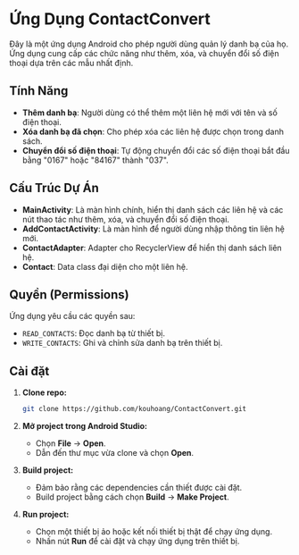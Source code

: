 # Ứng Dụng ContactConvert

Đây là một ứng dụng Android cho phép người dùng quản lý danh bạ của họ. Ứng dụng cung cấp các chức năng như thêm, xóa, và chuyển đổi số điện thoại dựa trên các mẫu nhất định.

## Tính Năng

- **Thêm danh bạ**: Người dùng có thể thêm một liên hệ mới với tên và số điện thoại.
- **Xóa danh bạ đã chọn**: Cho phép xóa các liên hệ được chọn trong danh sách.
- **Chuyển đổi số điện thoại**: Tự động chuyển đổi các số điện thoại bắt đầu bằng "0167" hoặc "84167" thành "037".

## Cấu Trúc Dự Án

- **MainActivity**: Là màn hình chính, hiển thị danh sách các liên hệ và các nút thao tác như thêm, xóa, và chuyển đổi số điện thoại.
- **AddContactActivity**: Là màn hình để người dùng nhập thông tin liên hệ mới.
- **ContactAdapter**: Adapter cho RecyclerView để hiển thị danh sách liên hệ.
- **Contact**: Data class đại diện cho một liên hệ.

## Quyền (Permissions)

Ứng dụng yêu cầu các quyền sau:

- `READ_CONTACTS`: Đọc danh bạ từ thiết bị.
- `WRITE_CONTACTS`: Ghi và chỉnh sửa danh bạ trên thiết bị.

## Cài đặt

1. **Clone repo:**

    ```sh
    git clone https://github.com/kouhoang/ContactConvert.git
    ```

2. **Mở project trong Android Studio:**

    - Chọn **File** -> **Open**.
    - Dẫn đến thư mục vừa clone và chọn **Open**.

3. **Build project:**
    - Đảm bảo rằng các dependencies cần thiết được cài đặt.
    - Build project bằng cách chọn **Build** -> **Make Project**.

4. **Run project:**
    - Chọn một thiết bị ảo hoặc kết nối thiết bị thật để chạy ứng dụng.
    - Nhấn nút **Run** để cài đặt và chạy ứng dụng trên thiết bị.

